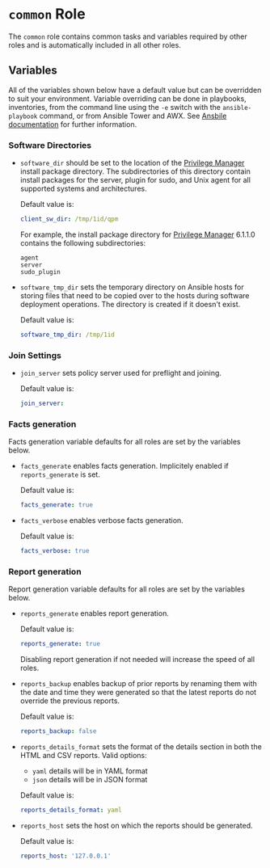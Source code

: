 # `common` Role

The `common` role contains common tasks and variables required by other roles and is automatically included in all other roles.

## Variables

All of the variables shown below have a default value but can be overridden to suit your environment.  Variable overriding can be done in playbooks, inventories, from the command line using the `-e` switch with the `ansible-playbook` command, or from Ansible Tower and AWX.  See [Ansbile documentation](https://docs.ansible.com/ansible/latest/user_guide/playbooks_variables.html) for further information.

### Software Directories

* `software_dir` should be set to the location of the [Privilege Manager](https://www.oneidentity.com/products/privilege-manager-for-sudo/) install package directory.  The subdirectories of this directory contain install packages for the server, plugin for sudo, and Unix agent for all supported systems and architectures.

    Default value is:
    ```yaml
    client_sw_dir: /tmp/1id/qpm
    ```

    For example, the install package directory for [Privilege Manager](https://www.oneidentity.com/products/privilege-manager-for-sudo/) 6.1.1.0 contains the following subdirectories:

    ```
    agent
    server
    sudo_plugin
    ```

* `software_tmp_dir` sets the temporary directory on Ansible hosts for storing files that need to be copied over to the hosts during software deployment operations.  The directory is created if it doesn't exist.

    Default value is:
    ```yaml
    software_tmp_dir: /tmp/1id
    ```

### Join Settings

* `join_server` sets policy server used for preflight and joining.

    Default value is:
    ```yaml
    join_server:
    ```

### Facts generation

Facts generation variable defaults for all roles are set by the variables below.

* `facts_generate` enables facts generation.  Implicitely enabled if `reports_generate` is set.

    Default value is:
    ```yaml
    facts_generate: true
    ```

* `facts_verbose` enables verbose facts generation.

    Default value is:
    ```yaml
    facts_verbose: true
    ```

### Report generation

Report generation variable defaults for all roles are set by the variables below.

* `reports_generate` enables report generation.

    Default value is:
    ```yaml
    reports_generate: true
    ```

  Disabling report generation if not needed will increase the speed of all roles.

* `reports_backup` enables backup of prior reports by renaming them with the date and time they were generated so that the latest reports do not override the previous reports.

    Default value is:
    ```yaml
    reports_backup: false

    ```

* `reports_details_format` sets the format of the details section in both the HTML and CSV reports.  Valid options:
    * `yaml` details will be in YAML format
    * `json` details will be in JSON format

    Default value is:
    ```yaml
    reports_details_format: yaml

    ```

* `reports_host` sets the host on which the reports should be generated.

    Default value is:
    ```yaml
    reports_host: '127.0.0.1'
    ```

